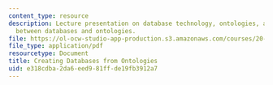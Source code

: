```yaml
---
content_type: resource
description: Lecture presentation on database technology, ontologies, and the relationship
  between databases and ontologies.
file: https://ol-ocw-studio-app-production.s3.amazonaws.com/courses/20-453j-biomedical-information-technology-fall-2008/e318cdba2da6eed981ffde19fb3912a7_1021_db_ontology.pdf
file_type: application/pdf
resourcetype: Document
title: Creating Databases from Ontologies
uid: e318cdba-2da6-eed9-81ff-de19fb3912a7
---
```

